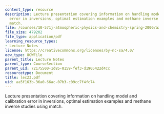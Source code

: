 ```yaml
---
content_type: resource
description: Lecture presentation covering information on handling model and calibration
  error in inversions, optimal estimation examples and methane inverse studies using
  match.
file: /courses/10-571j-atmospheric-physics-and-chemistry-spring-2006/aa5f163b36a066ac07b3c09cc7f4fc74_lec23.pdf
file_size: 479202
file_type: application/pdf
learning_resource_types:
- Lecture Notes
license: https://creativecommons.org/licenses/by-nc-sa/4.0/
ocw_type: OCWFile
parent_title: Lecture Notes
parent_type: CourseSection
parent_uid: 72175500-1d85-0159-fef3-d1905422d4cc
resourcetype: Document
title: lec23.pdf
uid: aa5f163b-36a0-66ac-07b3-c09cc7f4fc74
---
```

Lecture presentation covering information on handling model and calibration error in inversions, optimal estimation examples and methane inverse studies using match.